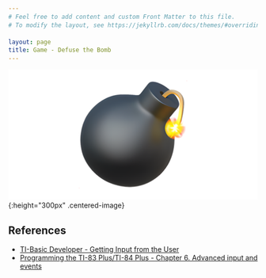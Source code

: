 ```yaml
---
# Feel free to add content and custom Front Matter to this file.
# To modify the layout, see https://jekyllrb.com/docs/themes/#overriding-theme-defaults

layout: page
title: Game - Defuse the Bomb
---
```


![bomb](/images/bomb.webp){:height="300px" .centered-image}

## References
- [TI-Basic Developer - Getting Input from the User](http://tibasicdev.wikidot.com/userinput)
- [Programming the TI-83 Plus/TI-84 Plus - Chapter 6. Advanced input and events](https://livebook.manning.com/book/programming-the-ti-83-plus-ti-84-plus/chapter-6/69)